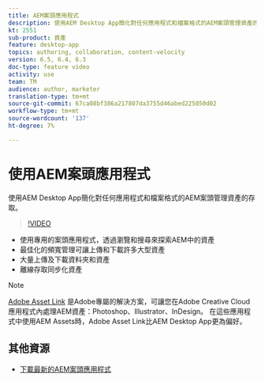 ```yaml
---
title: AEM案頭應用程式
description: 使用AEM Desktop App簡化對任何應用程式和檔案格式的AEM案頭管理資產的存取。
kt: 2551
sub-product: 資產
feature: desktop-app
topics: authoring, collaboration, content-velocity
version: 6.5, 6.4, 6.3
doc-type: feature video
activity: use
team: TM
audience: author, marketer
translation-type: tm+mt
source-git-commit: 67ca08bf386a217807da3755d46abed225050d02
workflow-type: tm+mt
source-wordcount: '137'
ht-degree: 7%

---
```



# 使用AEM案頭應用程式

使用AEM Desktop App簡化對任何應用程式和檔案格式的AEM案頭管理資產的存取。

>[!VIDEO](https://video.tv.adobe.com/v/28868/?quality=12&learn=on)

+ 使用專用的案頭應用程式，透過瀏覽和搜尋來探索AEM中的資產
+ 最佳化的頻寬管理可讓上傳和下載許多大型資產
+ 大量上傳及下載資料夾和資產
+ 離線存取同步化資產

>[!NOTE]
>
> [Adobe Asset Link](./adobe-asset-link.md) 是Adobe專屬的解決方案，可讓您在Adobe Creative Cloud應用程式內處理AEM資產：Photoshop、Illustrator、InDesign。 在這些應用程式中使用AEM Assets時，Adobe Asset Link比AEM Desktop App更為偏好。

## 其他資源

+ [下載最新的AEM案頭應用程式](https://docs.adobe.com/content/help/zh-Hant/experience-manager-desktop-app/using/release-notes.html)
